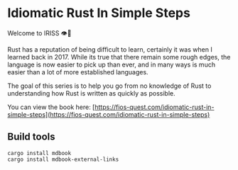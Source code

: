 # Idiomatic Rust In Simple Steps

Welcome to IRISS 👁️🦀

Rust has a reputation of being difficult to learn, certainly it was when I learned back in 2017. While its true that
there remain some rough edges, the language is now easier to pick up than ever, and in many ways is much easier than
a lot of more established languages.

The goal of this series is to help you go from no knowledge of Rust to understanding how Rust is written as quickly as
possible.

You can view the book here: [https://fios-quest.com/idiomatic-rust-in-simple-steps](https://fios-quest.com/idiomatic-rust-in-simple-steps)

## Build tools

```shell
cargo install mdbook
cargo install mdbook-external-links
```
